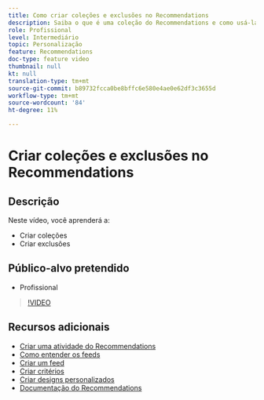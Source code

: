 ```yaml
---
title: Como criar coleções e exclusões no Recommendations
description: Saiba o que é uma coleção do Recommendations e como usá-la. Saiba o que é uma exclusão do Recommendations e como usá-la.
role: Profissional
level: Intermediário
topic: Personalização
feature: Recommendations
doc-type: feature video
thumbnail: null
kt: null
translation-type: tm+mt
source-git-commit: b89732fcca0be8bffc6e580e4ae0e62df3c3655d
workflow-type: tm+mt
source-wordcount: '84'
ht-degree: 11%

---
```



# Criar coleções e exclusões no Recommendations

## Descrição

Neste vídeo, você aprenderá a:

* Criar coleções
* Criar exclusões

## Público-alvo pretendido

* Profissional

>[!VIDEO](https://video.tv.adobe.com/v/27689?quality=12)

## Recursos adicionais

* [Criar uma atividade do Recommendations](create-a-recommendations-activity.md)
* [Como entender os feeds](understanding-feeds.md)
* [Criar um feed](create-a-feed.md)
* [Criar critérios](create-criteria.md)
* [Criar designs personalizados](create-custom-designs.md)
* [Documentação do Recommendations](https://docs.adobe.com/content/help/en/target/using/recommendations/recommendations.html)